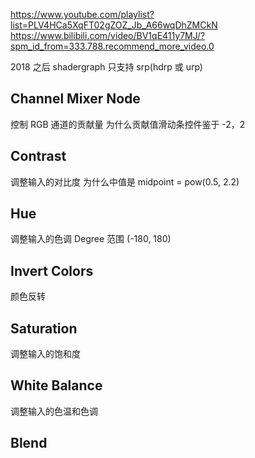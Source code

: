 https://www.youtube.com/playlist?list=PLV4HCa5XqFT02gZOZ_Jb_A66wqDhZMCkN
https://www.bilibili.com/video/BV1qE411y7MJ/?spm_id_from=333.788.recommend_more_video.0

2018 之后 shadergraph 只支持 srp(hdrp 或 urp)

## Channel Mixer Node
控制 RGB 通道的贡献量
为什么贡献值滑动条控件鉴于 -2，2

## Contrast
调整输入的对比度
为什么中值是 midpoint = pow(0.5, 2.2)

## Hue
调整输入的色调
Degree 范围 (-180, 180)

## Invert Colors
颜色反转

## Saturation 
调整输入的饱和度

## White Balance
调整输入的色温和色调

## Blend


